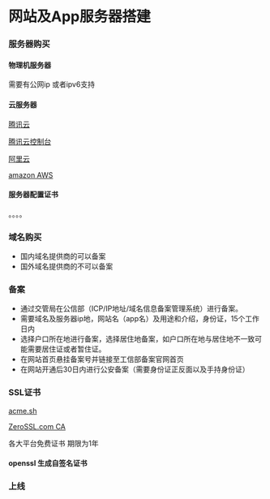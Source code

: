 # 网站及App服务器搭建

### 服务器购买

#### 物理机服务器
需要有公网ip
或者ipv6支持

#### 云服务器

[腾讯云](https://cloud.tencent.com)

[腾讯云控制台](https://cloud.tencent.com/login)

[阿里云](https://www.aliyun.com/)

[amazon AWS](https://aws.amazon.com/#)

#### 服务器配置证书
。。。。

### 域名购买

* 国内域名提供商的可以备案
* 国外域名提供商的不可以备案

### 备案

* 通过交管局在公信部（ICP/IP地址/域名信息备案管理系统）进行备案。
* 需要域名及服务器ip地，网站名（app名）及用途和介绍，身份证，15个工作日内
* 选择户口所在地进行备案，选择居住地备案，如户口所在地与居住地不一致可能需要居住证或者暂住证。
* 在网站首页悬挂备案号并链接至工信部备案官网首页
* 在网站开通后30日内进行公安备案（需要身份证正反面以及手持身份证）

### SSL证书

[acme.sh](https://github.com/acmesh-official/acme.sh)

[ZeroSSL.com CA](https://app.zerossl.com/)

各大平台免费证书 期限为1年

#### openssl 生成自签名证书

### 上线